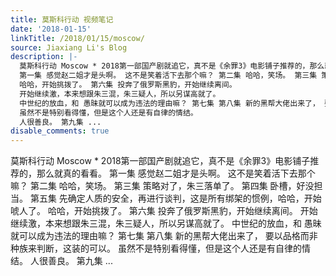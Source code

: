 ```yaml
---
title: 莫斯科行动 视频笔记
date: '2018-01-15'
linkTitle: /2018/01/15/moscow/
source: Jiaxiang Li's Blog
description: |-
  莫斯科行动 Moscow * 2018第一部国产剧就追它，真不是《余罪3》电影铺子推荐的，那么就真的看看。
  第一集 感觉赵二姐才是头啊。 这不是笑着活下去那个嘛？ 第二集 哈哈，笑场。 第三集 策略对了，朱三落单了。 第四集 卧槽，好没担当。 第五集 先确定人质的安全，再进行谈判，这是所有绑架的惯例，哈哈，开始唬人了。
  哈哈，开始挑拨了。 第六集 投奔了俄罗斯黑豹，开始继续离间。
  开始继续激，本来想跟朱三混，朱三疑人，所以另谋高就了。
  中世纪的放血，和 愚昧就可以成为违法的理由嘛？ 第七集 第八集 新的黑帮大佬出来了， 要以品格而非种族来判断，这装的可以。
  虽然不是特别看得懂，但是这个人还是有自律的情结。
  人很善良。 第九集 ...
disable_comments: true
---
```

莫斯科行动 Moscow * 2018第一部国产剧就追它，真不是《余罪3》电影铺子推荐的，那么就真的看看。
第一集 感觉赵二姐才是头啊。 这不是笑着活下去那个嘛？ 第二集 哈哈，笑场。 第三集 策略对了，朱三落单了。 第四集 卧槽，好没担当。 第五集 先确定人质的安全，再进行谈判，这是所有绑架的惯例，哈哈，开始唬人了。
哈哈，开始挑拨了。 第六集 投奔了俄罗斯黑豹，开始继续离间。
开始继续激，本来想跟朱三混，朱三疑人，所以另谋高就了。
中世纪的放血，和 愚昧就可以成为违法的理由嘛？ 第七集 第八集 新的黑帮大佬出来了， 要以品格而非种族来判断，这装的可以。
虽然不是特别看得懂，但是这个人还是有自律的情结。
人很善良。 第九集 ...